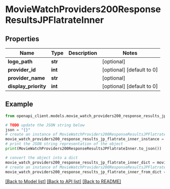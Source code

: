 # MovieWatchProviders200ResponseResultsJPFlatrateInner


## Properties

Name | Type | Description | Notes
------------ | ------------- | ------------- | -------------
**logo_path** | **str** |  | [optional] 
**provider_id** | **int** |  | [optional] [default to 0]
**provider_name** | **str** |  | [optional] 
**display_priority** | **int** |  | [optional] [default to 0]

## Example

```python
from openapi_client.models.movie_watch_providers200_response_results_jp_flatrate_inner import MovieWatchProviders200ResponseResultsJPFlatrateInner

# TODO update the JSON string below
json = "{}"
# create an instance of MovieWatchProviders200ResponseResultsJPFlatrateInner from a JSON string
movie_watch_providers200_response_results_jp_flatrate_inner_instance = MovieWatchProviders200ResponseResultsJPFlatrateInner.from_json(json)
# print the JSON string representation of the object
print(MovieWatchProviders200ResponseResultsJPFlatrateInner.to_json())

# convert the object into a dict
movie_watch_providers200_response_results_jp_flatrate_inner_dict = movie_watch_providers200_response_results_jp_flatrate_inner_instance.to_dict()
# create an instance of MovieWatchProviders200ResponseResultsJPFlatrateInner from a dict
movie_watch_providers200_response_results_jp_flatrate_inner_from_dict = MovieWatchProviders200ResponseResultsJPFlatrateInner.from_dict(movie_watch_providers200_response_results_jp_flatrate_inner_dict)
```
[[Back to Model list]](../README.md#documentation-for-models) [[Back to API list]](../README.md#documentation-for-api-endpoints) [[Back to README]](../README.md)


